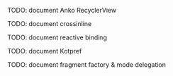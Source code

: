 TODO: document Anko RecyclerView

TODO: document crossinline

TODO: document reactive binding

TODO: document Kotpref

TODO: document fragment factory & mode delegation